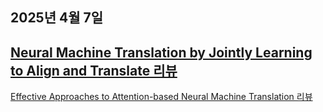 ## 2025년 4월 7일

[Neural Machine Translation by Jointly Learning to Align and Translate 리뷰](https://velog.io/@heoneyzi/Neural-Machine-Translationby-Jointly-Learning-to-Align-and-Translate-리뷰)
---
[Effective Approaches to Attention-based Neural Machine Translation 리뷰](https://velog.io/@heoneyzi/Effective-Approaches-to-Attention-based-Neural-Machine-Translation-리뷰)